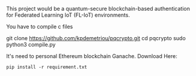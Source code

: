 This project would be a quantum-secure blockchain-based authentication for Federated Learning IoT (FL-IoT) environments.




You have to compile c files

git clone https://github.com/kpdemetriou/pqcrypto.git
cd pqcrypto
sudo python3 compile.py

It's need to personal Ethereum blockchain Ganache. Download Here:   


```
pip install -r requirement.txt
```